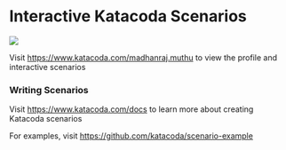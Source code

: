 # Interactive Katacoda Scenarios

[![](http://shields.katacoda.com/katacoda/madhanraj.muthu/count.svg)](https://www.katacoda.com/madhanraj.muthu "Get your profile on Katacoda.com")

Visit https://www.katacoda.com/madhanraj.muthu to view the profile and interactive scenarios

### Writing Scenarios
Visit https://www.katacoda.com/docs to learn more about creating Katacoda scenarios

For examples, visit https://github.com/katacoda/scenario-example
